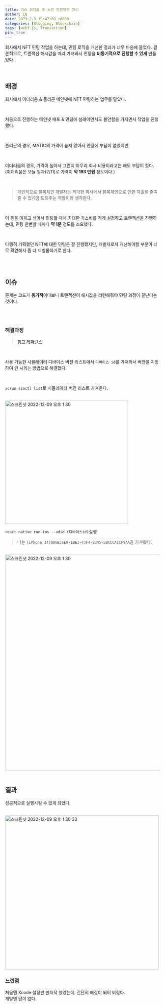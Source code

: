 ```yaml
---
title: 가스 최적화 후 느린 트랜잭션 처리
author: IN
date: 2023-2-9 19:47:00 +0800
categories: [Blogging, Blockchain]
tags: [web3.js, Transaction]
pin: true
---
```


회사에서 NFT 민팅 작업을 하는데, 민팅 로직을 개선한 결과가 너무 마음에 들었다. 결론적으로, 트랜잭션 해시값을 미리 가져와서 민팅을 **비동기적으로 진행할 수 있게** 만들었다. 

<br />

## 배경
회사에서 이더리움 & 폴리곤 메인넷에 NFT 민팅하는 업무를 맡았다. 

<br />

처음으로 진행하는 메인넷 배포 & 민팅에 설레이면서도 불안함을 가지면서 작업을 진행했다.

<br />

폴리곤의 경우, MATIC의 가격이 높지 않아서 민팅에 부담이 없었지만

<br />

이더리움의 경우, 가격이 높아서 그런지 아무리 회사 비용이라고는 해도 부담이 컸다. (이더리움은 오늘 일자(2/11)로 가격이 **약 193 만원** 정도이다.)

<br />

> 개인적으로 블록체인 개발자는 최대한 회사에서 블록체인으로 인한 지출을 줄여줄 수 있게끔 도와주는 역할이라 생각한다.

<br />

이 돈을 아끼고 싶어서 민팅할 때에 최대한 가스비를 적게 설정하고 트랜잭션을 진행하는데, 민팅 한번할 때마다 **약 1분** 정도를 소요했다.

<br />

다행히 기획했던 NFT에 대한 민팅은 잘 진행했지만, 개발자로서 개선해야할 부분이 너무 확연해서 좀 더 디벨롭하기로 한다. 

<br />
<br />

## 이슈


문제는 코드가 **동기적**이다보니 트랜잭션이 해시값을 리턴해줘야 민팅 과정이 끝난다는 것이다. 

<br />
<br />

### 해결과정

> [참고 레퍼런스](https://medium.com/xcblog/simctl-control-ios-simulators-from-command-line-78b9006a20dc)

<br />

사용 가능한 시뮬레이터 디바이스 버전 리스트에서 `디바이스 id`를 가져와서 버전을 지정하여 런 시키는 방법으로 해결했다.

<br />

`xcrun simctl list`로 시뮬레이터 버전 리스트 가져온다.

<br />

<img width="400" alt="스크린샷 2022-12-09 오후 1 30" src="https://user-images.githubusercontent.com/65399118/212581606-8c55196f-6a31-41bb-8e1b-1dda4627d6cf.png">

<br />

`react-native run-ios --udid (디바이스id)`실행 
> 나는 `(iPhone 14)006B56E9-1BE3-43F4-8345-5BCCCA1CF9AA`을 가져왔다.

<br />

<img width="700" alt="스크린샷 2022-12-09 오후 1 30" src="https://user-images.githubusercontent.com/65399118/212582444-014dba20-fc33-4f38-90ec-3696236d53a3.png">

<br />
<br />

## 결과

성공적으로 실행시킬 수 있게 되었다.

<br />

<img width="500" alt="스크린샷 2022-12-09 오후 1 30 33" src="https://user-images.githubusercontent.com/65399118/212582547-9cbf4473-f01d-4b9e-b0f3-d29f369dae66.png">

<br />

### 느낀점

처음엔 Xcode 설정만 만지작 했었는데, 간단히 해결이 되어 버렸다.
<br />
개발엔 답이 없다.
<br />
